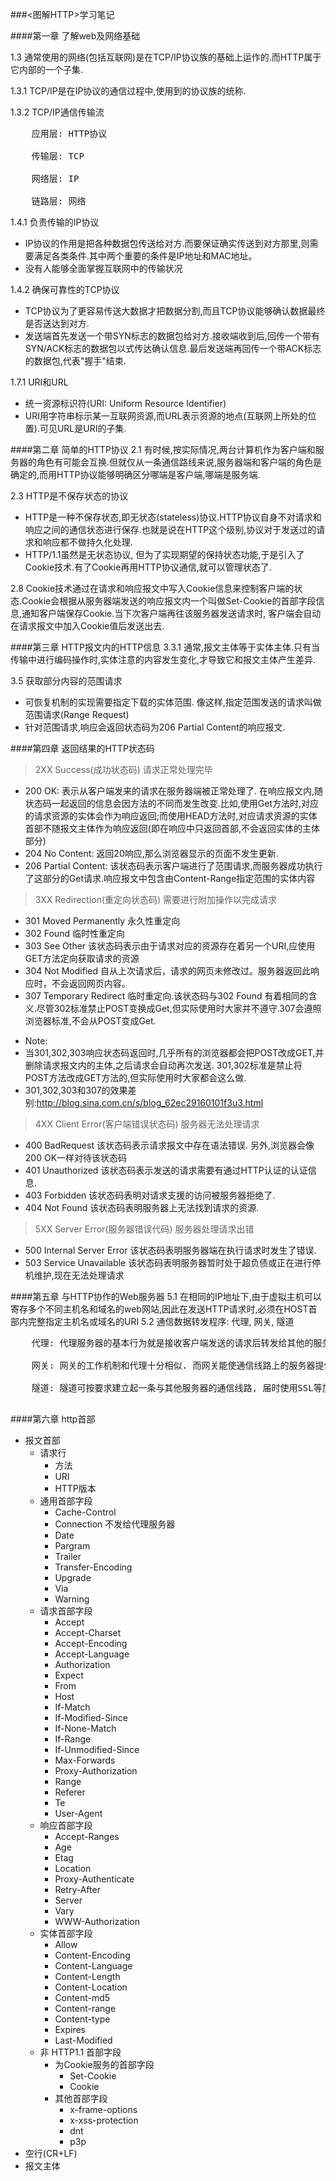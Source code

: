 ###<图解HTTP>学习笔记

####第一章 了解web及网络基础

1.3  通常使用的网络(包括互联网)是在TCP/IP协议族的基础上运作的.而HTTP属于它内部的一个子集.

1.3.1  TCP/IP是在IP协议的通信过程中,使用到的协议族的统称.

1.3.2 TCP/IP通信传输流
<pre>
    应用层: HTTP协议

    传输层: TCP

    网络层: IP

    链路层: 网络
</pre>

1.4.1 负责传输的IP协议

* IP协议的作用是把各种数据包传送给对方.而要保证确实传送到对方那里,则需要满足各类条件.其中两个重要的条件是IP地址和MAC地址。
* 没有人能够全面掌握互联网中的传输状况

1.4.2 确保可靠性的TCP协议
* TCP协议为了更容易传送大数据才把数据分割,而且TCP协议能够确认数据最终是否送达到对方.
* 发送端首先发送一个带SYN标志的数据包给对方.接收端收到后,回传一个带有SYN/ACK标志的数据包以式传达确认信息.最后发送端再回传一个带ACK标志的数据包,代表"握手"结束.

1.7.1 URI和URL
* 统一资源标识符(URI: Uniform Resource Identifier)
* URI用字符串标示某一互联网资源,而URL表示资源的地点(互联网上所处的位置).可见URL是URI的子集.

####第二章 简单的HTTP协议
2.1 有时候,按实际情况,两台计算机作为客户端和服务器的角色有可能会互换.但就仅从一条通信路线来说,服务器端和客户端的角色是确定的,而用HTTP协议能够明确区分哪端是客户端,哪端是服务端.

2.3 HTTP是不保存状态的协议
* HTTP是一种不保存状态,即无状态(stateless)协议.HTTP协议自身不对请求和响应之间的通信状态进行保存.也就是说在HTTP这个级别,协议对于发送过的请求和响应都不做持久化处理.
* HTTP/1.1虽然是无状态协议, 但为了实现期望的保持状态功能,于是引入了Cookie技术.有了Cookie再用HTTP协议通信,就可以管理状态了.

2.8 Cookie技术通过在请求和响应报文中写入Cookie信息来控制客户端的状态.Cookie会根据从服务器端发送的响应报文内一个叫做Set-Cookie的首部字段信息,通知客户端保存Cookie.当下次客户端再往该服务器发送请求时,
客户端会自动在请求报文中加入Cookie值后发送出去.


####第三章 HTTP报文内的HTTP信息
3.3.1 通常,报文主体等于实体主体.只有当传输中进行编码操作时,实体注意的内容发生变化,才导致它和报文主体产生差异.

3.5 获取部分内容的范围请求
* 可恢复机制的实现需要指定下载的实体范围. 像这样,指定范围发送的请求叫做范围请求(Range Request)
* 针对范围请求,响应会返回状态码为206 Partial Content的响应报文.

####第四章 返回结果的HTTP状态码
> 2XX Success(成功状态码) 请求正常处理完毕
* 200 OK: 表示从客户端发来的请求在服务器端被正常处理了. 在响应报文内,随状态码一起返回的信息会因方法的不同而发生改变.比如,使用Get方法时,对应的请求资源的实体会作为响应返回;而使用HEAD方法时,对应请求资源的实体
首部不随报文主体作为响应返回(即在响应中只返回首部,不会返回实体的主体部分)
* 204 No Content: 返回20响应,那么浏览器显示的页面不发生更新.
* 206 Partial Content: 该状态码表示客户端进行了范围请求,而服务器成功执行了这部分的Get请求.响应报文中包含由Content-Range指定范围的实体内容

> 3XX Redirection(重定向状态码) 需要进行附加操作以完成请求
* 301 Moved Permanently 永久性重定向
* 302 Found 临时性重定向
* 303 See Other 该状态码表示由于请求对应的资源存在着另一个URI,应使用GET方法定向获取请求的资源
* 304 Not Modified 自从上次请求后，请求的网页未修改过。服务器返回此响应时，不会返回网页内容。
* 307 Temporary Redirect 临时重定向.该状态码与302 Found 有着相同的含义.尽管302标准禁止POST变换成Get,但实际使用时大家并不遵守.307会遵照浏览器标准,不会从POST变成Get.

- Note:
- 当301,302,303响应状态码返回时,几乎所有的浏览器都会把POST改成GET,并删除请求报文内的主体,之后请求会自动再次发送. 301,302标准是禁止将POST方法改成GET方法的,但实际使用时大家都会这么做.
- 301,302,303和307的效果差别:http://blog.sina.com.cn/s/blog_62ec29160101f3u3.html

> 4XX Client Error(客户端错误状态码) 服务器无法处理请求
* 400 BadRequest 该状态码表示请求报文中存在语法错误. 另外,浏览器会像200 OK一样对待该状态码
* 401 Unauthorized 该状态码表示发送的请求需要有通过HTTP认证的认证信息.
* 403 Forbidden 该状态码表明对请求支援的访问被服务器拒绝了.
* 404 Not Found 该状态码表明服务器上无法找到请求的资源.

> 5XX Server Error(服务器错误代码) 服务器处理请求出错
* 500 Internal Server Error 该状态码表明服务器端在执行请求时发生了错误.
* 503 Service Unavailable 该状态码表明服务器暂时处于超负债或正在进行停机维护,现在无法处理请求

####第五章 与HTTP协作的Web服务器
5.1 在相同的IP地址下,由于虚拟主机可以寄存多个不同主机名和域名的web网站,因此在发送HTTP请求时,必须在HOST首部内完整指定主机名或域名的URI
5.2 通信数据转发程序: 代理, 网关, 隧道
<pre>
    代理: 代理服务器的基本行为就是接收客户端发送的请求后转发给其他的服务器

    网关: 网关的工作机制和代理十分相似. 而网关能使通信线路上的服务器提供非HTTP协议服务.

    隧道: 隧道可按要求建立起一条与其他服务器的通信线路, 届时使用SSL等加密手段进行通信.

</pre>

####第六章 http首部
+ 报文首部
    + 请求行
        + 方法
        + URI
        + HTTP版本
    + 通用首部字段
        + Cache-Control
        + Connection   不发给代理服务器
        + Date
        + Pargram
        + Trailer
        + Transfer-Encoding
        + Upgrade
        + Via
        + Warning
    + 请求首部字段
        + Accept
        + Accept-Charset
        + Accept-Encoding
        + Accept-Language
        + Authorization
        + Expect
        + From
        + Host
        + If-Match
        + If-Modified-Since
        + If-None-Match
        + If-Range
        + If-Unmodified-Since
        + Max-Forwards
        + Proxy-Authorization
        + Range
        + Referer
        + Te
        + User-Agent
    + 响应首部字段
        + Accept-Ranges
        + Age
        + Etag
        + Location
        + Proxy-Authenticate
        + Retry-After
        + Server
        + Vary
        + WWW-Authorization
    + 实体首部字段
        + Allow
        + Content-Encoding
        + Content-Language
        + Content-Length
        + Content-Location
        + Content-md5
        + Content-range
        + Content-type
        + Expires
        + Last-Modified
    + 非 HTTP1.1 首部字段
        + 为Cookie服务的首部字段
            + Set-Cookie
            + Cookie
        + 其他首部字段
            + x-frame-options
            + x-xss-protection
            + dnt
            + p3p
+ 空行(CR+LF)
+ 报文主体
